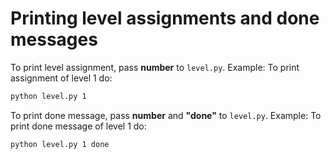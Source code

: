 # Printing level assignments and done messages

To print level assignment, pass **number** to `level.py`. Example: To print assignment of level 1 do:
```bash
python level.py 1
```

To print done message, pass **number** and **"done"** to `level.py`. Example: To print done message of level 1 do:
```bash
python level.py 1 done
```
